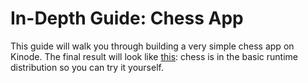 # In-Depth Guide: Chess App

This guide will walk you through building a very simple chess app on Kinode.
The final result will look like [this](https://github.com/kinode-dao/kinode/tree/main/kinode/packages/chess): chess is in the basic runtime distribution so you can try it yourself.
